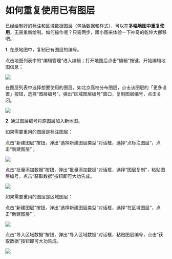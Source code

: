 # 如何重复使用已有图层

已经绘制好的标注和区域数据图层（包括数据和样式），可以在**多幅地图中重复使用**，无需重新绘制。如何操作呢？只需两步，跟小图来体验一下神奇的乾坤大挪移吧。

**1**.  在原地图中，复制已有图层的编号。

点击地图列表中的“编辑管理”进入编辑；打开地图后点击“编辑”按键，开始编辑地图信息；

![](http://pic.dituwuyou.com/map%2Fpicture%2F%E9%87%8D%E5%A4%8D%E4%BD%BF%E7%94%A8%E5%B7%B2%E6%9C%89%E5%9B%BE%E5%B1%822.png)

在图层列表中选择想要使用的图层，如北京高校分布图层，点击该图层的「更多设置」按钮，选择“图层编号”，弹出“区域图层编号”窗口，复制图层编号，点击关闭。
    
![](http://pic.dituwuyou.com/map%2Fpicture%2F%E9%87%8D%E5%A4%8D%E4%BD%BF%E7%94%A8%E5%B7%B2%E6%9C%89%E5%9B%BE%E5%B1%82100.png)

**2**. 通过图层编号将原图层加入新地图。

如果需要重用的图层是标注图层：

点击“新建图层”按钮，弹出“选择新建图层类型”对话框，选择“点标注图层”，点击“新建图层”；

![](http://pic.dituwuyou.com/map%2Fpicture%2F%E9%87%8D%E5%A4%8D%E4%BD%BF%E7%94%A8%E5%B7%B2%E6%9C%89%E5%9B%BE%E5%B1%823.png)

点击“批量添加数据”按钮，弹出“批量添加数据”对话框，选择“图层复制”，粘贴图层编号，点击“获取数据”按钮即可大功告成。

![](http://pic.dituwuyou.com/map%2Fpicture%2F%E9%87%8D%E5%A4%8D%E4%BD%BF%E7%94%A8%E5%B7%B2%E6%9C%89%E5%9B%BE%E5%B1%824.png)

如果需要重用的图层是区域图层：

点击“新建图层”按钮，弹出“选择新建图层类型”对话框，选择“在区域图层”，点击“新建图层”；

![](http://pic.dituwuyou.com/map%2Fpicture%2F%E9%87%8D%E5%A4%8D%E4%BD%BF%E7%94%A8%E5%B7%B2%E6%9C%89%E5%9B%BE%E5%B1%825.png)

点击“导入区域数据”按钮，弹出“导入区域数据”对话框，粘贴图层编号，点击“获取数据”按钮即可大功告成。

![](http://pic.dituwuyou.com/map%2Fpicture%2F%E9%87%8D%E5%A4%8D%E4%BD%BF%E7%94%A8%E5%B7%B2%E6%9C%89%E5%9B%BE%E5%B1%826.png)


